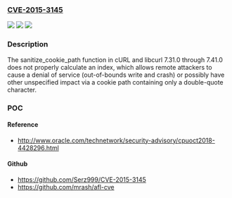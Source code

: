 ### [CVE-2015-3145](https://cve.mitre.org/cgi-bin/cvename.cgi?name=CVE-2015-3145)
![](https://img.shields.io/static/v1?label=Product&message=n%2Fa&color=blue)
![](https://img.shields.io/static/v1?label=Version&message=n%2Fa&color=blue)
![](https://img.shields.io/static/v1?label=Vulnerability&message=n%2Fa&color=brighgreen)

### Description

The sanitize_cookie_path function in cURL and libcurl 7.31.0 through 7.41.0 does not properly calculate an index, which allows remote attackers to cause a denial of service (out-of-bounds write and crash) or possibly have other unspecified impact via a cookie path containing only a double-quote character.

### POC

#### Reference
- http://www.oracle.com/technetwork/security-advisory/cpuoct2018-4428296.html

#### Github
- https://github.com/Serz999/CVE-2015-3145
- https://github.com/mrash/afl-cve

